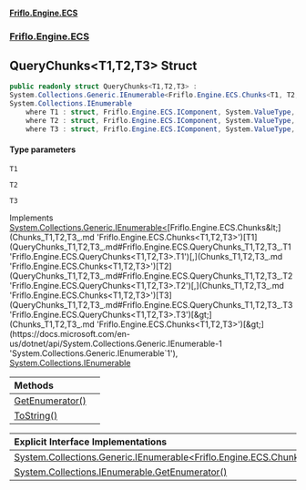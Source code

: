#### [Friflo.Engine.ECS](index.md 'index')
### [Friflo.Engine.ECS](Friflo.Engine.ECS.md 'Friflo.Engine.ECS')

## QueryChunks<T1,T2,T3> Struct

```csharp
public readonly struct QueryChunks<T1,T2,T3> :
System.Collections.Generic.IEnumerable<Friflo.Engine.ECS.Chunks<T1, T2, T3>>,
System.Collections.IEnumerable
    where T1 : struct, Friflo.Engine.ECS.IComponent, System.ValueType, System.ValueType
    where T2 : struct, Friflo.Engine.ECS.IComponent, System.ValueType, System.ValueType
    where T3 : struct, Friflo.Engine.ECS.IComponent, System.ValueType, System.ValueType
```
#### Type parameters

<a name='Friflo.Engine.ECS.QueryChunks_T1,T2,T3_.T1'></a>

`T1`

<a name='Friflo.Engine.ECS.QueryChunks_T1,T2,T3_.T2'></a>

`T2`

<a name='Friflo.Engine.ECS.QueryChunks_T1,T2,T3_.T3'></a>

`T3`

Implements [System.Collections.Generic.IEnumerable&lt;](https://docs.microsoft.com/en-us/dotnet/api/System.Collections.Generic.IEnumerable-1 'System.Collections.Generic.IEnumerable`1')[Friflo.Engine.ECS.Chunks&lt;](Chunks_T1,T2,T3_.md 'Friflo.Engine.ECS.Chunks<T1,T2,T3>')[T1](QueryChunks_T1,T2,T3_.md#Friflo.Engine.ECS.QueryChunks_T1,T2,T3_.T1 'Friflo.Engine.ECS.QueryChunks<T1,T2,T3>.T1')[,](Chunks_T1,T2,T3_.md 'Friflo.Engine.ECS.Chunks<T1,T2,T3>')[T2](QueryChunks_T1,T2,T3_.md#Friflo.Engine.ECS.QueryChunks_T1,T2,T3_.T2 'Friflo.Engine.ECS.QueryChunks<T1,T2,T3>.T2')[,](Chunks_T1,T2,T3_.md 'Friflo.Engine.ECS.Chunks<T1,T2,T3>')[T3](QueryChunks_T1,T2,T3_.md#Friflo.Engine.ECS.QueryChunks_T1,T2,T3_.T3 'Friflo.Engine.ECS.QueryChunks<T1,T2,T3>.T3')[&gt;](Chunks_T1,T2,T3_.md 'Friflo.Engine.ECS.Chunks<T1,T2,T3>')[&gt;](https://docs.microsoft.com/en-us/dotnet/api/System.Collections.Generic.IEnumerable-1 'System.Collections.Generic.IEnumerable`1'), [System.Collections.IEnumerable](https://docs.microsoft.com/en-us/dotnet/api/System.Collections.IEnumerable 'System.Collections.IEnumerable')

| Methods | |
| :--- | :--- |
| [GetEnumerator()](QueryChunks_T1,T2,T3_.GetEnumerator().md 'Friflo.Engine.ECS.QueryChunks<T1,T2,T3>.GetEnumerator()') | |
| [ToString()](QueryChunks_T1,T2,T3_.ToString().md 'Friflo.Engine.ECS.QueryChunks<T1,T2,T3>.ToString()') | |

| Explicit Interface Implementations | |
| :--- | :--- |
| [System.Collections.Generic.IEnumerable&lt;Friflo.Engine.ECS.Chunks&lt;T1,T2,T3&gt;&gt;.GetEnumerator()](QueryChunks_T1,T2,T3_.System.Collections.Generic.IEnumerable_Friflo.Engine.ECS.Chunks_T1,T2,T3__.GetEnumerator().md 'Friflo.Engine.ECS.QueryChunks<T1,T2,T3>.System.Collections.Generic.IEnumerable<Friflo.Engine.ECS.Chunks<T1,T2,T3>>.GetEnumerator()') | |
| [System.Collections.IEnumerable.GetEnumerator()](QueryChunks_T1,T2,T3_.System.Collections.IEnumerable.GetEnumerator().md 'Friflo.Engine.ECS.QueryChunks<T1,T2,T3>.System.Collections.IEnumerable.GetEnumerator()') | |

